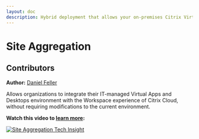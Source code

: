 ```yaml
---
layout: doc
description: Hybrid deployment that allows your on-premises Citrix Virtual Apps & Desktops environments to be part of Citrix Workspace.
---
```

# Site Aggregation

## Contributors

**Author:** [Daniel Feller](https://twitter.com/djfeller)

Allows organizations to integrate their IT-managed Virtual Apps and Desktops environment with the Workspace experience of Citrix Cloud, without requiring modifications to the current environment.

**Watch this video to [learn more](https://www.youtube.com/watch?v=i9qL3clzPzQ):**

[![Site Aggregation Tech Insight](/en-us/tech-zone/learn/media/shared_video-placeholder.png)](https://www.youtube.com/watch?v=i9qL3clzPzQ)
